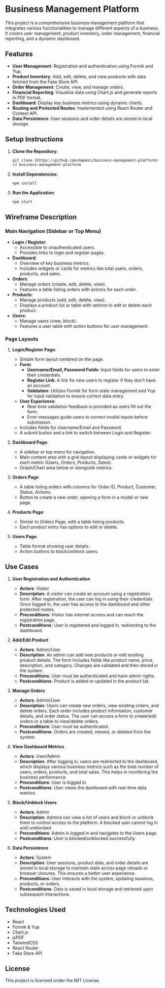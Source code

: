 # Business Management Platform

This project is a comprehensive business management platform that integrates various functionalities to manage different aspects of a business. It covers user management, product inventory, order management, financial reporting, and a dynamic dashboard.

## Features

- **User Management**: Registration and authentication using Formik and Yup.
- **Product Inventory**: Add, edit, delete, and view products with data fetched from the Fake Store API.
- **Order Management**: Create, view, and manage orders.
- **Financial Reporting**: Visualize data using Chart.js and generate reports in PDF format.
- **Dashboard**: Display key business metrics using dynamic charts.
- **Routing and Protected Routes**: Implemented using React Router and Context API.
- **Data Persistence**: User sessions and order details are stored in local storage.

## Setup Instructions

1. **Clone the Repository**:
   ```bash
   git clone (https://github.com/mqemzi/business-management-platform)
   cd business-management-platform
   ```

2. **Install Dependencies**:
   ```bash
   npm install
   ```

3. **Run the Application**:
   ```bash
   npm start
   ```

## Wireframe Description

### Main Navigation (Sidebar or Top Menu)
- **Login / Register**:
  - Accessible to unauthenticated users.
  - Provides links to login and register pages.
- **Dashboard**:
  - Overview of key business metrics.
  - Includes widgets or cards for metrics like total users, orders, products, and sales.
- **Orders**:
  - Manage orders (create, edit, delete, view).
  - Features a table listing orders with actions for each order.
- **Products**:
  - Manage products (add, edit, delete, view).
  - Displays a product list or table with options to edit or delete each product.
- **Users**:
  - Manage users (view, block).
  - Features a user table with action buttons for user management.

### Page Layouts

1. **Login/Register Page**:
   - Simple form layout centered on the page.
   - **Form**:
     - **Username/Email, Password Fields**: Input fields for users to enter their credentials.
     - **Register Link**: A link for new users to register if they don't have an account.
     - **Validation**: Utilizes Formik for form state management and Yup for input validation to ensure correct data entry.
   - **User Experience**:
     - Real-time validation feedback is provided as users fill out the form.
     - Error messages guide users to correct invalid inputs before submission.
   - Includes fields for Username/Email and Password.
   - A submit button and a link to switch between Login and Register.

2. **Dashboard Page**:
   - A sidebar or top menu for navigation.
   - Main content area with a grid layout displaying cards or widgets for each metric (Users, Orders, Products, Sales).
   - Graph/Chart area below or alongside metrics.

3. **Orders Page**:
   - A table listing orders with columns for Order ID, Product, Customer, Status, Actions.
   - Button to create a new order, opening a form in a modal or new page.

4. **Products Page**:
   - Similar to Orders Page, with a table listing products.
   - Each product entry has options to edit or delete.

5. **Users Page**:
   - Table format showing user details.
   - Action buttons to block/unblock users.

## Use Cases

1. **User Registration and Authentication**
   - **Actors**: Visitor
   - **Description**: A visitor can create an account using a registration form. After registration, the user can log in using their credentials. Once logged in, the user has access to the dashboard and other protected routes.
   - **Preconditions**: Visitor has internet access and can reach the registration page.
   - **Postconditions**: User is registered and logged in, redirecting to the dashboard.

2. **Add/Edit Product**
   - **Actors**: Admin/User
   - **Description**: An admin can add new products or edit existing product details. The form includes fields like product name, price, description, and category. Changes are validated and then stored in the system.
   - **Preconditions**: User must be authenticated and have admin rights.
   - **Postconditions**: Product is added or updated in the product list.

3. **Manage Orders**
   - **Actors**: Admin/User
   - **Description**: Users can create new orders, view existing orders, and delete orders. Each order includes product information, customer details, and order status. The user can access a form to create/edit orders or a table to view/delete orders.
   - **Preconditions**: User must be authenticated.
   - **Postconditions**: Orders are created, viewed, or deleted from the system.

4. **View Dashboard Metrics**
   - **Actors**: User/Admin
   - **Description**: After logging in, users are redirected to the dashboard, which displays various business metrics such as the total number of users, orders, products, and total sales. This helps in monitoring the business performance.
   - **Preconditions**: User is logged in.
   - **Postconditions**: User views the dashboard with real-time data metrics.

5. **Block/Unblock Users**
   - **Actors**: Admin
   - **Description**: Admins can view a list of users and block or unblock them to control access to the platform. A blocked user cannot log in until unblocked.
   - **Preconditions**: Admin is logged in and navigates to the Users page.
   - **Postconditions**: User is blocked/unblocked successfully.

6. **Data Persistence**
   - **Actors**: System
   - **Description**: User sessions, product data, and order details are stored in local storage to maintain state across page reloads or browser closures. This ensures a better user experience.
   - **Preconditions**: User interacts with the system, updating sessions, products, or orders.
   - **Postconditions**: Data is saved in local storage and retrieved upon subsequent interactions.

## Technologies Used

- React
- Formik & Yup
- Chart.js
- jsPDF
- TailwindCSS
- React Router
- Fake Store API

## License

This project is licensed under the MIT License.
